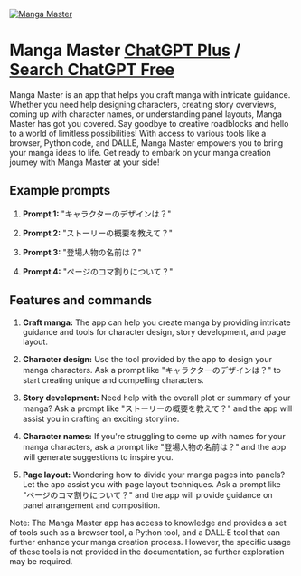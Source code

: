 
[![Manga Master](https://files.oaiusercontent.com/file-8Wm3dTurrAlYclB19cMvtMG6?se=2123-10-16T05%3A28%3A35Z&sp=r&sv=2021-08-06&sr=b&rscc=max-age%3D31536000%2C%20immutable&rscd=attachment%3B%20filename%3Da3d6f7c5-910a-4194-9441-4649454f1f2c.png&sig=x5mdD53kxO5qHgN8LDffignjWXEZVzn%2Bkdt9kRPUdiQ%3D)](https://chat.openai.com/g/g-GYMhdwaZd-manga-master)

# Manga Master [ChatGPT Plus](https://chat.openai.com/g/g-GYMhdwaZd-manga-master) / [Search ChatGPT Free](https://gptcall.net/index.html#/?search=Manga%20Master)

Manga Master is an app that helps you craft manga with intricate guidance. Whether you need help designing characters, creating story overviews, coming up with character names, or understanding panel layouts, Manga Master has got you covered. Say goodbye to creative roadblocks and hello to a world of limitless possibilities! With access to various tools like a browser, Python code, and DALLE, Manga Master empowers you to bring your manga ideas to life. Get ready to embark on your manga creation journey with Manga Master at your side!

## Example prompts

1. **Prompt 1:** "キャラクターのデザインは？"

2. **Prompt 2:** "ストーリーの概要を教えて？"

3. **Prompt 3:** "登場人物の名前は？"

4. **Prompt 4:** "ページのコマ割りについて？"


## Features and commands

1. **Craft manga:** The app can help you create manga by providing intricate guidance and tools for character design, story development, and page layout.

2. **Character design:** Use the tool provided by the app to design your manga characters. Ask a prompt like "キャラクターのデザインは？" to start creating unique and compelling characters.

3. **Story development:** Need help with the overall plot or summary of your manga? Ask a prompt like "ストーリーの概要を教えて？" and the app will assist you in crafting an exciting storyline.

4. **Character names:** If you're struggling to come up with names for your manga characters, ask a prompt like "登場人物の名前は？" and the app will generate suggestions to inspire you.

5. **Page layout:** Wondering how to divide your manga pages into panels? Let the app assist you with page layout techniques. Ask a prompt like "ページのコマ割りについて？" and the app will provide guidance on panel arrangement and composition.

Note: The Manga Master app has access to knowledge and provides a set of tools such as a browser tool, a Python tool, and a DALL·E tool that can further enhance your manga creation process. However, the specific usage of these tools is not provided in the documentation, so further exploration may be required.


